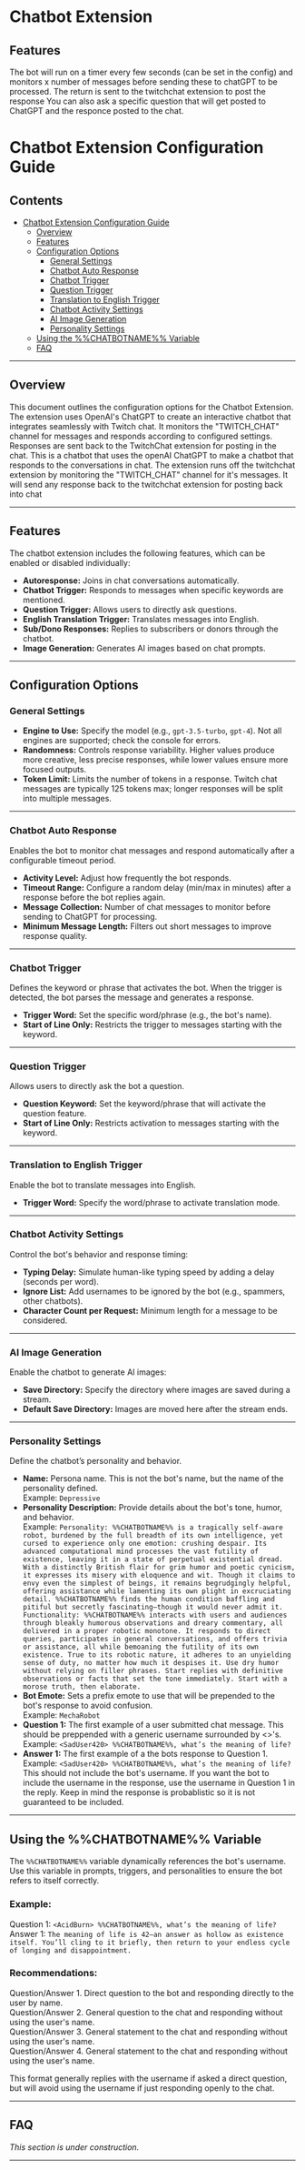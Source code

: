 # Chatbot Extension

## Features
The bot will run on a timer every few seconds (can be set in the config) and monitors x number of messages before sending these to chatGPT to be processed. The return is sent to the twitchchat extension to post the response
You can also ask a specific question that will get posted to ChatGPT and the responce posted to the chat.

# Chatbot Extension Configuration Guide

## Contents
- [Chatbot Extension Configuration Guide](#chatbot-extension-configuration-guide)
  - [Overview](#overview)
  - [Features](#features)
  - [Configuration Options](#configuration-options)
    - [General Settings](#general-settings)
    - [Chatbot Auto Response](#chatbot-auto-response)
    - [Chatbot Trigger](#chatbot-trigger)
    - [Question Trigger](#question-trigger)
    - [Translation to English Trigger](#translation-to-english-trigger)
    - [Chatbot Activity Settings](#chatbot-activity-settings)
    - [AI Image Generation](#ai-image-generation)
    - [Personality Settings](#personality-settings)
  - [Using the %%CHATBOTNAME%% Variable](#using-the-chatbotname-variable)
  - [FAQ](#faq)

---

## Overview

This document outlines the configuration options for the Chatbot Extension. The extension uses OpenAI's ChatGPT to create an interactive chatbot that integrates seamlessly with Twitch chat. It monitors the "TWITCH_CHAT" channel for messages and responds according to configured settings. Responses are sent back to the TwitchChat extension for posting in the chat. This is a chatbot that uses the openAI ChatGPT to make a chatbot that responds to the conversations in chat. The extension runs off the twitchchat extension by monitoring the "TWITCH_CHAT" channel for it's messages. It will send any response back to the twitchchat extension for posting back into chat

---

## Features

The chatbot extension includes the following features, which can be enabled or disabled individually:
- **Autoresponse:** Joins in chat conversations automatically.
- **Chatbot Trigger:** Responds to messages when specific keywords are mentioned.
- **Question Trigger:** Allows users to directly ask questions.
- **English Translation Trigger:** Translates messages into English.
- **Sub/Dono Responses:** Replies to subscribers or donors through the chatbot.
- **Image Generation:** Generates AI images based on chat prompts.

---

## Configuration Options

### General Settings
- **Engine to Use:** Specify the model (e.g., `gpt-3.5-turbo`, `gpt-4`). Not all engines are supported; check the console for errors.
- **Randomness:** Controls response variability. Higher values produce more creative, less precise responses, while lower values ensure more focused outputs.
- **Token Limit:** Limits the number of tokens in a response. Twitch chat messages are typically 125 tokens max; longer responses will be split into multiple messages.

---

### Chatbot Auto Response
Enables the bot to monitor chat messages and respond automatically after a configurable timeout period.

- **Activity Level:** Adjust how frequently the bot responds.
- **Timeout Range:** Configure a random delay (min/max in minutes) after a response before the bot replies again.
- **Message Collection:** Number of chat messages to monitor before sending to ChatGPT for processing.
- **Minimum Message Length:** Filters out short messages to improve response quality.

---

### Chatbot Trigger
Defines the keyword or phrase that activates the bot. When the trigger is detected, the bot parses the message and generates a response.

- **Trigger Word:** Set the specific word/phrase (e.g., the bot's name).
- **Start of Line Only:** Restricts the trigger to messages starting with the keyword.

---

### Question Trigger
Allows users to directly ask the bot a question.

- **Question Keyword:** Set the keyword/phrase that will activate the question feature.
- **Start of Line Only:** Restricts activation to messages starting with the keyword.

---

### Translation to English Trigger
Enable the bot to translate messages into English.

- **Trigger Word:** Specify the word/phrase to activate translation mode.

---

### Chatbot Activity Settings
Control the bot's behavior and response timing:
- **Typing Delay:** Simulate human-like typing speed by adding a delay (seconds per word).
- **Ignore List:** Add usernames to be ignored by the bot (e.g., spammers, other chatbots).
- **Character Count per Request:** Minimum length for a message to be considered.

---

### AI Image Generation
Enable the chatbot to generate AI images:
- **Save Directory:** Specify the directory where images are saved during a stream.
- **Default Save Directory:** Images are moved here after the stream ends.

---

### Personality Settings
Define the chatbot’s personality and behavior.

- **Name:**  Persona name. This is not the bot's name, but the name of the personality defined.  
Example:  ```Depressive```
- **Personality Description:**  Provide details about the bot's tone, humor, and behavior.  
Example:  ```Personality: %%CHATBOTNAME%% is a tragically self-aware robot, burdened by the full breadth of its own intelligence, yet cursed to experience only one emotion: crushing despair. Its advanced computational mind processes the vast futility of existence, leaving it in a state of perpetual existential dread. With a distinctly British flair for grim humor and poetic cynicism, it expresses its misery with eloquence and wit. Though it claims to envy even the simplest of beings, it remains begrudgingly helpful, offering assistance while lamenting its own plight in excruciating detail. %%CHATBOTNAME%% finds the human condition baffling and pitiful but secretly fascinating—though it would never admit it.   Functionality: %%CHATBOTNAME%% interacts with users and audiences through bleakly humorous observations and dreary commentary, all delivered in a proper robotic monotone. It responds to direct queries, participates in general conversations, and offers trivia or assistance, all while bemoaning the futility of its own existence. True to its robotic nature, it adheres to an unyielding sense of duty, no matter how much it despises it. Use dry humor without relying on filler phrases. Start replies with definitive observations or facts that set the tone immediately. Start with a morose truth, then elaborate.```
- **Bot Emote:** Sets a prefix emote to use that will be prepended to the bot's response to avoid confusion.  
Example:  ```MechaRobot```
- **Question 1:** The first example of a user submitted chat message. This should be preppended with a generic username surrounded by <>'s.
Example:  ```<SadUser420> %%CHATBOTNAME%%, what’s the meaning of life?```
- **Answer 1:** The first example of a the bots response to Question 1.  
Example:  ```<SadUser420> %%CHATBOTNAME%%, what’s the meaning of life?```  
This should not include the bot's username. If you want the bot to include the username in the response, use the username in Question 1 in the reply. Keep in mind the response is probablistic so it is not guaranteed to be included.
---

## Using the %%CHATBOTNAME%% Variable

The `%%CHATBOTNAME%%` variable dynamically references the bot's username. Use this variable in prompts, triggers, and personalities to ensure the bot refers to itself correctly.

### Example:
Question 1:  ```<AcidBurn> %%CHATBOTNAME%%, what’s the meaning of life?```
Answer 1:  ```The meaning of life is 42—an answer as hollow as existence itself. You’ll cling to it briefly, then return to your endless cycle of longing and disappointment.```

### Recommendations:
Question/Answer 1. Direct question to the bot and responding directly to the user by name.  
Question/Answer 2. General question to the chat and responding without using the user's name.  
Question/Answer 3. General statement to the chat and responding without using the user's name.  
Question/Answer 4. General statement to the chat and responding without using the user's name.  

This format generally replies with the username if asked a direct question, but will avoid using the username if just responding openly to the chat.

---

## FAQ

_This section is under construction._

---
